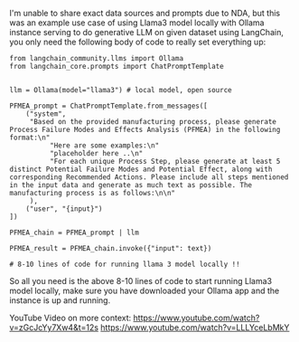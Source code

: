 I'm unable to share exact data sources and prompts due to NDA, but this was an example use case of using Llama3 model locally with Ollama instance serving to do generative LLM on given dataset using LangChain, you only need the following body of code to really set everything up: 
```
from langchain_community.llms import Ollama
from langchain_core.prompts import ChatPromptTemplate


llm = Ollama(model="llama3") # local model, open source

PFMEA_prompt = ChatPromptTemplate.from_messages([
    ("system", 
     "Based on the provided manufacturing process, please generate Process Failure Modes and Effects Analysis (PFMEA) in the following format:\n"
          "Here are some examples:\n"
          "placeholder here ..\n"
          "For each unique Process Step, please generate at least 5 distinct Potential Failure Modes and Potential Effect, along with corresponding Recommended Actions. Please include all steps mentioned in the input data and generate as much text as possible. The manufacturing process is as follows:\n\n"
     ),
    ("user", "{input}")
])

PFMEA_chain = PFMEA_prompt | llm 

PFMEA_result = PFMEA_chain.invoke({"input": text})

# 8-10 lines of code for running llama 3 model locally !!
```
So all you need is the above 8-10 lines of code to start running Llama3 model locally, make sure you have downloaded your Ollama app and the instance is up and running. 

YouTube Video on more context:
https://www.youtube.com/watch?v=zGcJcYy7Xw4&t=12s
https://www.youtube.com/watch?v=LLLYceLbMkY
